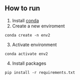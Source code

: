 ## How to run
1. Install [conda](https://conda.io/projects/conda/en/latest/user-guide/install/index.html)
2. Create a new enviroment
```
conda create -n env2
```
3. Activate environment
```
conda activate env2
```
4. Install packages
```
pip install -r requirements.txt
```